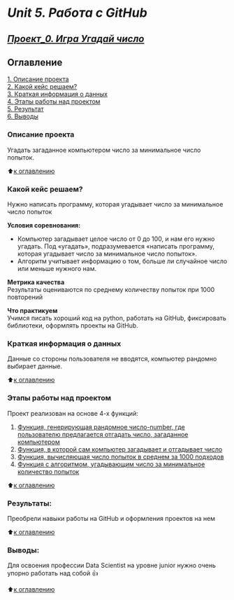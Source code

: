 # ***Unit 5. Работа с GitHub***
## [***Проект_0. Игра Угадай число***](https://github.com/Aziza-Nurimova/Projekt_finaly_task_7_8/blob/master/Projekt_0/game_baseline.ipynb)
## Оглавление  
[1. Описание проекта](#Описание-проекта)  
[2. Какой кейс решаем?](#Какой-кейс-решаем)  
[3. Краткая информация о данных](#Краткая-информация-о-данных)  
[4. Этапы работы над проектом](#Этапы-работы-над-проектом)  
[5. Результат](#Результаты)    
[6. Выводы](#Выводы) 

### Описание проекта    
Угадать загаданное компьютером число за минимальное число попыток.

:arrow_up:[к оглавлению](#оглавление)


### Какой кейс решаем?    
Нужно написать программу, которая угадывает число за минимальное число попыток

**Условия соревнования:**  
- Компьютер загадывает целое число от 0 до 100, и нам его нужно угадать. Под «угадать», подразумевается «написать программу, которая угадывает число за минимальное число попыток».
- Алгоритм учитывает информацию о том, больше ли случайное число или меньше нужного нам.

**Метрика качества**     
Результаты оцениваются по среднему количеству попыток при 1000 повторений

**Что практикуем**     
Учимся писать хороший код на python, работать на GitHub, фиксировать библиотеки, оформлять проекты на GitHub. 


### Краткая информация о данных
Данные со стороны пользователя не вводятся, компьютер рандомно выбирает данные.
  
:arrow_up:[к оглавлению](#оглавление)


### Этапы работы над проектом  
Проект реализован на основе 4-х функций:
1. [Функция, генерирующая рандомное число-number, где пользователю предлагается отгадать число, загаданное компьютером](https://github.com/Aziza-Nurimova/Projekt_finaly_task_7_8/blob/master/Projekt_0/guess_number.py)
2. [Функция, в которой сам компьютер загадывает и отгадывает число](https://github.com/Aziza-Nurimova/Projekt_finaly_task_7_8/blob/master/Projekt_0/Smart_guess_number.py)
3. [Функция, вычисляющая число попыток в среднем за 1000 подходов](https://github.com/Aziza-Nurimova/Projekt_finaly_task_7_8/blob/master/Projekt_0/metrics_of_code.py)
4. [Функция с алгоритмом, угадывающим число за минимальное количество попыток](https://github.com/Aziza-Nurimova/Projekt_finaly_task_7_8/blob/master/Projekt_0/smart_metrics_code.py)

:arrow_up:[к оглавлению](#Оглавление)


### Результаты:  
Преобрели навыки работы на GitHub и оформления  проектов на нем

:arrow_up:[к оглавлению](#Оглавление)


### Выводы:  
Для освоения профессии Data Scientist на уровне junior нужно очень упорно работать над собой :+1:

:arrow_up:[к оглавлению](#Оглавление)




